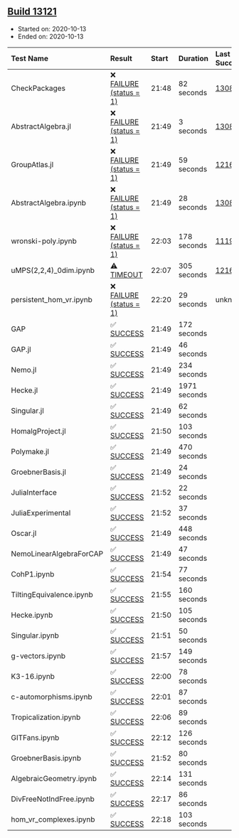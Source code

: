 ## [Build 13121](https://oscarci.mathematik.uni-kl.de/job/oscar/13121/)

* Started on: 2020-10-13
* Ended on: 2020-10-13

| Test Name    | Result | Start | Duration | Last Success | First Failure |
|:-------------|:-------|:------|:---------|:-------------|:--------------|
| CheckPackages | ❌ [FAILURE (status = 1)](https://oscarci.mathematik.uni-kl.de/job/oscar/13121/artifact/logs/build-13121/CheckPackages.log) | 21:48 | 82 seconds | [13085](https://oscarci.mathematik.uni-kl.de/job/oscar/13085/) | [13086](https://oscarci.mathematik.uni-kl.de/job/oscar/13086/) |
| AbstractAlgebra.jl | ❌ [FAILURE (status = 1)](https://oscarci.mathematik.uni-kl.de/job/oscar/13121/artifact/logs/build-13121/AbstractAlgebra.jl.log) | 21:49 | 3 seconds | [13085](https://oscarci.mathematik.uni-kl.de/job/oscar/13085/) | [13086](https://oscarci.mathematik.uni-kl.de/job/oscar/13086/) |
| GroupAtlas.jl | ❌ [FAILURE (status = 1)](https://oscarci.mathematik.uni-kl.de/job/oscar/13121/artifact/logs/build-13121/GroupAtlas.jl.log) | 21:49 | 59 seconds | [12167](https://oscarci.mathematik.uni-kl.de/job/oscar/12167/) | [12168](https://oscarci.mathematik.uni-kl.de/job/oscar/12168/) |
| AbstractAlgebra.ipynb | ❌ [FAILURE (status = 1)](https://oscarci.mathematik.uni-kl.de/job/oscar/13121/artifact/logs/build-13121/AbstractAlgebra.ipynb.log) | 21:49 | 28 seconds | [13085](https://oscarci.mathematik.uni-kl.de/job/oscar/13085/) | [13086](https://oscarci.mathematik.uni-kl.de/job/oscar/13086/) |
| wronski-poly.ipynb | ❌ [FAILURE (status = 1)](https://oscarci.mathematik.uni-kl.de/job/oscar/13121/artifact/logs/build-13121/wronski-poly.ipynb.log) | 22:03 | 178 seconds | [11192](https://oscarci.mathematik.uni-kl.de/job/oscar/11192/) | [11193](https://oscarci.mathematik.uni-kl.de/job/oscar/11193/) |
| uMPS(2,2,4)_0dim.ipynb | ⚠ [TIMEOUT](https://oscarci.mathematik.uni-kl.de/job/oscar/13121/artifact/logs/build-13121/uMPS-2-2-4-_0dim.ipynb.log) | 22:07 | 305 seconds | [12167](https://oscarci.mathematik.uni-kl.de/job/oscar/12167/) | [12168](https://oscarci.mathematik.uni-kl.de/job/oscar/12168/) |
| persistent_hom_vr.ipynb | ❌ [FAILURE (status = 1)](https://oscarci.mathematik.uni-kl.de/job/oscar/13121/artifact/logs/build-13121/persistent_hom_vr.ipynb.log) | 22:20 | 29 seconds | unknown | unknown |
| GAP | ✅ [SUCCESS](https://oscarci.mathematik.uni-kl.de/job/oscar/13121/artifact/logs/build-13121/GAP.log) | 21:49 | 172 seconds |  |  |
| GAP.jl | ✅ [SUCCESS](https://oscarci.mathematik.uni-kl.de/job/oscar/13121/artifact/logs/build-13121/GAP.jl.log) | 21:49 | 46 seconds |  |  |
| Nemo.jl | ✅ [SUCCESS](https://oscarci.mathematik.uni-kl.de/job/oscar/13121/artifact/logs/build-13121/Nemo.jl.log) | 21:49 | 234 seconds |  |  |
| Hecke.jl | ✅ [SUCCESS](https://oscarci.mathematik.uni-kl.de/job/oscar/13121/artifact/logs/build-13121/Hecke.jl.log) | 21:49 | 1971 seconds |  |  |
| Singular.jl | ✅ [SUCCESS](https://oscarci.mathematik.uni-kl.de/job/oscar/13121/artifact/logs/build-13121/Singular.jl.log) | 21:49 | 62 seconds |  |  |
| HomalgProject.jl | ✅ [SUCCESS](https://oscarci.mathematik.uni-kl.de/job/oscar/13121/artifact/logs/build-13121/HomalgProject.jl.log) | 21:50 | 103 seconds |  |  |
| Polymake.jl | ✅ [SUCCESS](https://oscarci.mathematik.uni-kl.de/job/oscar/13121/artifact/logs/build-13121/Polymake.jl.log) | 21:49 | 470 seconds |  |  |
| GroebnerBasis.jl | ✅ [SUCCESS](https://oscarci.mathematik.uni-kl.de/job/oscar/13121/artifact/logs/build-13121/GroebnerBasis.jl.log) | 21:49 | 24 seconds |  |  |
| JuliaInterface | ✅ [SUCCESS](https://oscarci.mathematik.uni-kl.de/job/oscar/13121/artifact/logs/build-13121/JuliaInterface.log) | 21:52 | 22 seconds |  |  |
| JuliaExperimental | ✅ [SUCCESS](https://oscarci.mathematik.uni-kl.de/job/oscar/13121/artifact/logs/build-13121/JuliaExperimental.log) | 21:52 | 37 seconds |  |  |
| Oscar.jl | ✅ [SUCCESS](https://oscarci.mathematik.uni-kl.de/job/oscar/13121/artifact/logs/build-13121/Oscar.jl.log) | 21:49 | 448 seconds |  |  |
| NemoLinearAlgebraForCAP | ✅ [SUCCESS](https://oscarci.mathematik.uni-kl.de/job/oscar/13121/artifact/logs/build-13121/NemoLinearAlgebraForCAP.log) | 21:49 | 47 seconds |  |  |
| CohP1.ipynb | ✅ [SUCCESS](https://oscarci.mathematik.uni-kl.de/job/oscar/13121/artifact/logs/build-13121/CohP1.ipynb.log) | 21:54 | 77 seconds |  |  |
| TiltingEquivalence.ipynb | ✅ [SUCCESS](https://oscarci.mathematik.uni-kl.de/job/oscar/13121/artifact/logs/build-13121/TiltingEquivalence.ipynb.log) | 21:55 | 160 seconds |  |  |
| Hecke.ipynb | ✅ [SUCCESS](https://oscarci.mathematik.uni-kl.de/job/oscar/13121/artifact/logs/build-13121/Hecke.ipynb.log) | 21:50 | 105 seconds |  |  |
| Singular.ipynb | ✅ [SUCCESS](https://oscarci.mathematik.uni-kl.de/job/oscar/13121/artifact/logs/build-13121/Singular.ipynb.log) | 21:51 | 50 seconds |  |  |
| g-vectors.ipynb | ✅ [SUCCESS](https://oscarci.mathematik.uni-kl.de/job/oscar/13121/artifact/logs/build-13121/g-vectors.ipynb.log) | 21:57 | 149 seconds |  |  |
| K3-16.ipynb | ✅ [SUCCESS](https://oscarci.mathematik.uni-kl.de/job/oscar/13121/artifact/logs/build-13121/K3-16.ipynb.log) | 22:00 | 78 seconds |  |  |
| c-automorphisms.ipynb | ✅ [SUCCESS](https://oscarci.mathematik.uni-kl.de/job/oscar/13121/artifact/logs/build-13121/c-automorphisms.ipynb.log) | 22:01 | 87 seconds |  |  |
| Tropicalization.ipynb | ✅ [SUCCESS](https://oscarci.mathematik.uni-kl.de/job/oscar/13121/artifact/logs/build-13121/Tropicalization.ipynb.log) | 22:06 | 89 seconds |  |  |
| GITFans.ipynb | ✅ [SUCCESS](https://oscarci.mathematik.uni-kl.de/job/oscar/13121/artifact/logs/build-13121/GITFans.ipynb.log) | 22:12 | 126 seconds |  |  |
| GroebnerBasis.ipynb | ✅ [SUCCESS](https://oscarci.mathematik.uni-kl.de/job/oscar/13121/artifact/logs/build-13121/GroebnerBasis.ipynb.log) | 21:52 | 80 seconds |  |  |
| AlgebraicGeometry.ipynb | ✅ [SUCCESS](https://oscarci.mathematik.uni-kl.de/job/oscar/13121/artifact/logs/build-13121/AlgebraicGeometry.ipynb.log) | 22:14 | 131 seconds |  |  |
| DivFreeNotIndFree.ipynb | ✅ [SUCCESS](https://oscarci.mathematik.uni-kl.de/job/oscar/13121/artifact/logs/build-13121/DivFreeNotIndFree.ipynb.log) | 22:17 | 86 seconds |  |  |
| hom_vr_complexes.ipynb | ✅ [SUCCESS](https://oscarci.mathematik.uni-kl.de/job/oscar/13121/artifact/logs/build-13121/hom_vr_complexes.ipynb.log) | 22:18 | 103 seconds |  |  |
